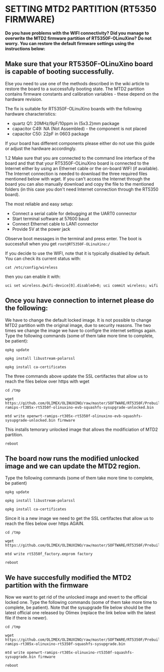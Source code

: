 # SETTING MTD2 PARTITION (RT5350 FIRMWARE)

**Do you have problems with the WIFI connectivity?**
**Did you manage to overwrite the MTD2 firmware partition of RT5350F-OLinuXino?**
**Do not worry.**
**You can restore the default firmware settings using the instructions below:**

## Make sure that your RT5350F-OLinuXino board is capable of booting successfully.

Else you need to use one of the methods described in the wiki article to restore the board to a successfully booting state.
The MTD2 partition contains firmware constants and calibration variables - these depend on the hardware revision.

The fix is suitable for RT5350F-OLinuXino boards with the following hardware characteristics:

- quartz Q1: 20MHz/9pF/10ppm in (5x3.2)mm package 
- capacitor C49: NA (Not Assembled) - the component is not placed
- capacitor C50: 22pF in 0603 package

If your board has different components please either do not use this guide or adjust the hardware accordingly.

1.2 Make sure that you are connected to the command line interface of the board and that that your RT5350F-OLinuXino board is connected to the Internet either by using an Ethernet cable or the on-board WIFI (if available).
The Internet connection is needed to download the three required files mentioned below with wget.
If you can't access the Internet through the board you can also manually download and copy the file to the mentioned folders (in this case you don't need Internet connection through the RT5350 board).

The most reliable and easy setup:

- Connect a serial cable for debugging at the UART0 connector
- Start terminal software at 57600 baud
- Connect Ethernet cable to LAN1 connector
- Provide 5V at the power jack

Observe boot messages in the terminal and press enter.
The boot is successfull when you get ``root@RT5350F-OLinuXino:/``

If you decide to use the WIFI, note that it is typically disabled by default.
You can check its current status with:

```shell
cat /etc/config/wireless
```

then you can enable it with:

```shell
uci set wireless.@wifi-device[0].disabled=0; uci commit wireless; wifi
```

## Once you have connection to internet please do the following:

We have to change the default locked image.
It is not possible to change MTD2 partition with the original image, due to security reasons.
The two times we change the image we have to configre the internet settings again.
Type the following commands (some of them take more time to complete, be patient):

```shell
opkg update
```

```shell
opkg install libustream-polarssl
```

```shell
opkg install ca-certificates
```

The three commands above update the SSL certifactes that allow us to reach the files below over https with wget

```shell
cd /tmp
```

```shell
wget https://github.com/OLIMEX/OLINUXINO/raw/master/SOFTWARE/RT5350F/Prebuilt%20images/mtd2%20recovery/openwrt-ramips-rt305x-rt5350f-olinuxino-evb-squashfs-sysupgrade-unlocked.bin
```

```shell
mtd write openwrt-ramips-rt305x-rt5350f-olinuxino-evb-squashfs-sysupgrade-unlocked.bin firmware
```

This installs temorary unlocked image that allows the modificiation of MTD2 partition.

```shell
reboot
```

## The board now runs the modified unlocked image and we can update the MTD2 region.

Type the following commands (some of them take more time to complete, be patient)

```shell
opkg update
```

```shell
opkg install libustream-polarssl
```

```shell
opkg install ca-certificates
```

Since it is a new image we need to get the SSL certifactes that allow us to reach the files below over https AGAIN.

```shell
cd /tmp
```

```shell
wget https://github.com/OLIMEX/OLINUXINO/raw/master/SOFTWARE/RT5350F/Prebuilt%20images/mtd2%20recovery/rt5350f_factory.eeprom
```

```shell
mtd write rt5350f_factory.eeprom factory
```

```shell
reboot
```

## We have succesfully modified the MTD2 partition with the firmware

Now we want to get rid of the unlocked image and revert to the official locked one.
Type the following commands (some of them take more time to complete, be patient).
Note that the sysupgrade file below should be the latest official one released by Olimex (replace the link below with the latest file if there is newer).

```shell
cd /tmp
```

```shell
wget https://github.com/OLIMEX/OLINUXINO/raw/master/SOFTWARE/RT5350F/Prebuilt%20images/mtd2%20recovery/openwrt-ramips-rt305x-olinuxino-rt5350f-squashfs-sysupgrade.bin
```

```shell
mtd write openwrt-ramips-rt305x-olinuxino-rt5350f-squashfs-sysupgrade.bin firmware
```

```shell
reboot
```

